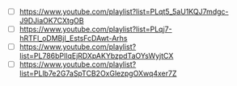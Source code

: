 - [ ]  <https://www.youtube.com/playlist?list=PLqt5_5aU1KQJ7mdgc-J9DJiaOK7CXtgOB>
- [ ]  <https://www.youtube.com/playlist?list=PLqj7-hRTFl_oDMBjI_EstsFcDAwt-Arhs>
- [ ]  <https://www.youtube.com/playlist?list=PL786bPIlqEjRDXpAKYbzpdTaOYsWyjtCX>
- [ ]  <https://www.youtube.com/playlist?list=PLlb7e2G7aSpTCB2OxGlezpgOXwq4xer7Z>